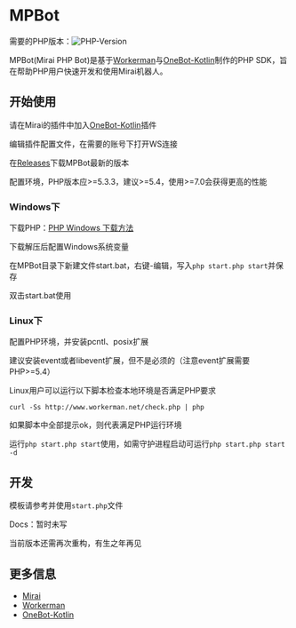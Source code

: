 # MPBot
需要的PHP版本：![PHP-Version](https://img.shields.io/badge/php-5.3.3%2B-blue)

MPBot(Mirai PHP Bot)是基于[Workerman](https://www.workerman.net/)与[OneBot-Kotlin](https://github.com/yyuueexxiinngg/onebot-kotlin)制作的PHP SDK，旨在帮助PHP用户快速开发和使用Mirai机器人。

## 开始使用
请在Mirai的插件中加入[OneBot-Kotlin](https://github.com/yyuueexxiinngg/onebot-kotlin)插件

编辑插件配置文件，在需要的账号下打开WS连接

在[Releases](https://github.com/endymx/MPBot/releases)下载MPBot最新的版本

配置环境，PHP版本应>=5.3.3，建议>=5.4，使用>=7.0会获得更高的性能

### Windows下
下载PHP：[PHP Windows 下载方法](https://www.workerman.net/windows)

下载解压后配置Windows系统变量

在MPBot目录下新建文件start.bat，右键-编辑，写入`php start.php start`并保存

双击start.bat使用

### Linux下
配置PHP环境，并安装pcntl、posix扩展

建议安装event或者libevent扩展，但不是必须的（注意event扩展需要PHP>=5.4）

Linux用户可以运行以下脚本检查本地环境是否满足PHP要求

`curl -Ss http://www.workerman.net/check.php | php`

如果脚本中全部提示ok，则代表满足PHP运行环境

运行`php start.php start`使用，如需守护进程启动可运行`php start.php start -d`

## 开发
模板请参考并使用`start.php`文件

Docs：暂时未写

当前版本还需再次重构，有生之年再见

## 更多信息

* [Mirai](https://github.com/mamoe/mirai)
* [Workerman](https://www.workerman.net/)
* [OneBot-Kotlin](https://github.com/yyuueexxiinngg/onebot-kotlin)
